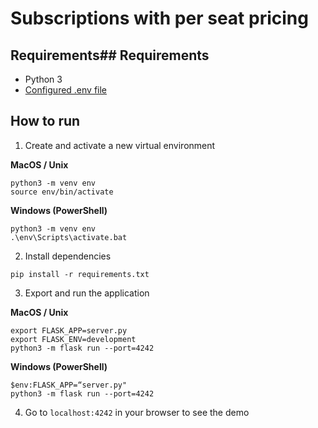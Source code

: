 # Subscriptions with per seat pricing

## Requirements## Requirements

- Python 3
- [Configured .env file](../../../README.md#env-config)

## How to run

1. Create and activate a new virtual environment

**MacOS / Unix**

```
python3 -m venv env
source env/bin/activate
```

**Windows (PowerShell)**

```
python3 -m venv env
.\env\Scripts\activate.bat
```

2. Install dependencies

```
pip install -r requirements.txt
```

3. Export and run the application

**MacOS / Unix**

```
export FLASK_APP=server.py
export FLASK_ENV=development
python3 -m flask run --port=4242
```

**Windows (PowerShell)**

```
$env:FLASK_APP=“server.py"
python3 -m flask run --port=4242
```

4. Go to `localhost:4242` in your browser to see the demo
